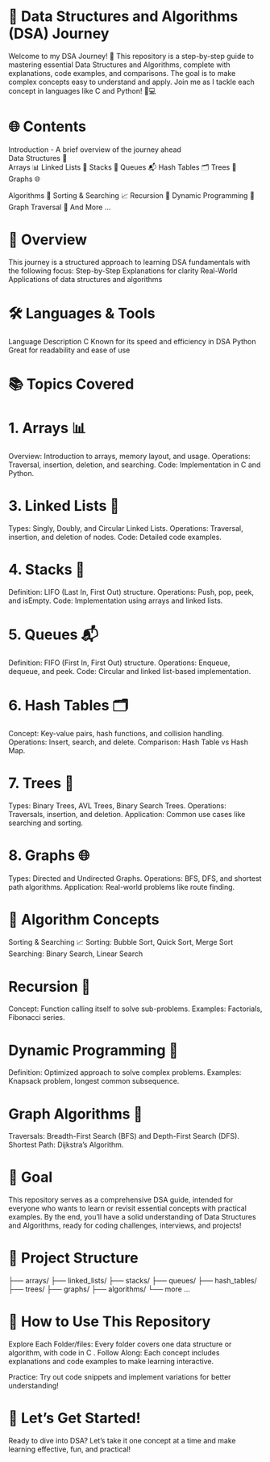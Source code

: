 # 🚀 Data Structures and Algorithms (DSA) Journey 
Welcome to my DSA Journey! 🌟 This repository is a step-by-step guide to mastering essential Data Structures and Algorithms, complete with explanations, code 
examples, and comparisons. The goal is to make complex concepts easy to understand and apply. Join me as I tackle each concept in languages like C and Python! 🐍💻
 
     
# 🌐 Contents 

   
Introduction - A brief overview of the journey ahead    
Data Structures 📂  
Arrays 📊 
Linked Lists 🔗 
Stacks 🥞
Queues 📬 
Hash Tables 🗂️ 
Trees 🌲 
Graphs 🌐

Algorithms 🧩
Sorting & Searching 📈
Recursion 🔄
Dynamic Programming 📐
Graph Traversal 🌉
And More ...

# 📘 Overview

This journey is a structured approach to learning DSA fundamentals with the following focus:
Step-by-Step Explanations for clarity
Real-World Applications of data structures and algorithms

# 🛠️ Languages & Tools
Language	Description
C	Known for its speed and efficiency in DSA
Python	Great for readability and ease of use


# 📚 Topics Covered

# 1. Arrays 📊
Overview: Introduction to arrays, memory layout, and usage.
Operations: Traversal, insertion, deletion, and searching. 
Code: Implementation in C and Python.

# 3. Linked Lists 🔗
Types: Singly, Doubly, and Circular Linked Lists.
Operations: Traversal, insertion, and deletion of nodes.
Code: Detailed code examples.

# 4. Stacks 🥞
Definition: LIFO (Last In, First Out) structure.
Operations: Push, pop, peek, and isEmpty.
Code: Implementation using arrays and linked lists.

# 5. Queues 📬
Definition: FIFO (First In, First Out) structure.
Operations: Enqueue, dequeue, and peek.
Code: Circular and linked list-based implementation.

# 6. Hash Tables 🗂️
Concept: Key-value pairs, hash functions, and collision handling.
Operations: Insert, search, and delete.
Comparison: Hash Table vs Hash Map.

# 7. Trees 🌲
Types: Binary Trees, AVL Trees, Binary Search Trees.
Operations: Traversals, insertion, and deletion.
Application: Common use cases like searching and sorting.

# 8. Graphs 🌐
Types: Directed and Undirected Graphs.
Operations: BFS, DFS, and shortest path algorithms.
Application: Real-world problems like route finding.


# 📑 Algorithm Concepts
Sorting & Searching 📈
Sorting: Bubble Sort, Quick Sort, Merge Sort
Searching: Binary Search, Linear Search

# Recursion 🔄
Concept: Function calling itself to solve sub-problems.
Examples: Factorials, Fibonacci series.

# Dynamic Programming 📐
Definition: Optimized approach to solve complex problems.
Examples: Knapsack problem, longest common subsequence.

# Graph Algorithms 🌉
Traversals: Breadth-First Search (BFS) and Depth-First Search (DFS).
Shortest Path: Dijkstra’s Algorithm.


# 🎯 Goal
This repository serves as a comprehensive DSA guide, intended for everyone who wants to learn or revisit essential concepts with practical examples. By the end, 
you’ll have a solid understanding of Data Structures and Algorithms, ready for coding challenges, interviews, and projects!

# 📂 Project Structure

├── arrays/
├── linked_lists/
├── stacks/
├── queues/
├── hash_tables/
├── trees/
├── graphs/
├── algorithms/
└── more ...

# 📌 How to Use This Repository
Explore Each Folder/files: Every folder covers one data structure or algorithm, with code in  C .
Follow Along: Each concept includes explanations and code examples to make learning interactive.



Practice: Try out code snippets and implement variations for better understanding!
# 🚀 Let’s Get Started!
Ready to dive into DSA? Let’s take it one concept at a time and make learning effective, fun, and practical!
